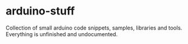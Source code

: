# arduino-stuff

Collection of small arduino code snippets, samples, libraries and tools. Everything is unfinished and undocumented.

